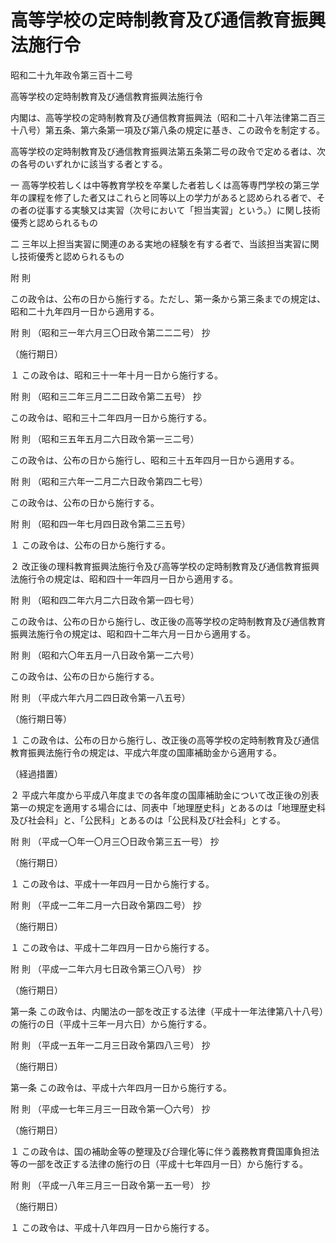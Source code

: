 # 高等学校の定時制教育及び通信教育振興法施行令

昭和二十九年政令第三百十二号

高等学校の定時制教育及び通信教育振興法施行令

内閣は、高等学校の定時制教育及び通信教育振興法（昭和二十八年法律第二百三十八号）第五条、第六条第一項及び第八条の規定に基き、この政令を制定する。

高等学校の定時制教育及び通信教育振興法第五条第二号の政令で定める者は、次の各号のいずれかに該当する者とする。

一 高等学校若しくは中等教育学校を卒業した者若しくは高等専門学校の第三学年の課程を修了した者又はこれらと同等以上の学力があると認められる者で、その者の従事する実験又は実習（次号において「担当実習」という。）に関し技術優秀と認められるもの

二 三年以上担当実習に関連のある実地の経験を有する者で、当該担当実習に関し技術優秀と認められるもの

附 則

この政令は、公布の日から施行する。ただし、第一条から第三条までの規定は、昭和二十九年四月一日から適用する。

附 則 （昭和三一年六月三〇日政令第二二二号） 抄

（施行期日）

１ この政令は、昭和三十一年十月一日から施行する。

附 則 （昭和三二年三月二二日政令第二五号） 抄

この政令は、昭和三十二年四月一日から施行する。

附 則 （昭和三五年五月二六日政令第一三二号）

この政令は、公布の日から施行し、昭和三十五年四月一日から適用する。

附 則 （昭和三六年一二月二六日政令第四二七号）

この政令は、公布の日から施行する。

附 則 （昭和四一年七月四日政令第二三五号）

１ この政令は、公布の日から施行する。

２ 改正後の理科教育振興法施行令及び高等学校の定時制教育及び通信教育振興法施行令の規定は、昭和四十一年四月一日から適用する。

附 則 （昭和四二年六月二六日政令第一四七号）

この政令は、公布の日から施行し、改正後の高等学校の定時制教育及び通信教育振興法施行令の規定は、昭和四十二年六月一日から適用する。

附 則 （昭和六〇年五月一八日政令第一二六号）

この政令は、公布の日から施行する。

附 則 （平成六年六月二四日政令第一八五号）

（施行期日等）

１ この政令は、公布の日から施行し、改正後の高等学校の定時制教育及び通信教育振興法施行令の規定は、平成六年度の国庫補助金から適用する。

（経過措置）

２ 平成六年度から平成八年度までの各年度の国庫補助金について改正後の別表第一の規定を適用する場合には、同表中「地理歴史科」とあるのは「地理歴史科及び社会科」と、「公民科」とあるのは「公民科及び社会科」とする。

附 則 （平成一〇年一〇月三〇日政令第三五一号） 抄

（施行期日）

１ この政令は、平成十一年四月一日から施行する。

附 則 （平成一二年二月一六日政令第四二号） 抄

（施行期日）

１ この政令は、平成十二年四月一日から施行する。

附 則 （平成一二年六月七日政令第三〇八号） 抄

（施行期日）

第一条 この政令は、内閣法の一部を改正する法律（平成十一年法律第八十八号）の施行の日（平成十三年一月六日）から施行する。

附 則 （平成一五年一二月三日政令第四八三号） 抄

（施行期日）

第一条 この政令は、平成十六年四月一日から施行する。

附 則 （平成一七年三月三一日政令第一〇六号） 抄

（施行期日）

１ この政令は、国の補助金等の整理及び合理化等に伴う義務教育費国庫負担法等の一部を改正する法律の施行の日（平成十七年四月一日）から施行する。

附 則 （平成一八年三月三一日政令第一五一号） 抄

（施行期日）

１ この政令は、平成十八年四月一日から施行する。
